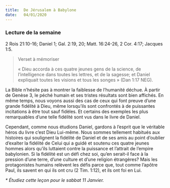 ```yaml
---
title:  De Jérusalem à Babylone
date:   04/01/2020
---
```


### Lecture de la semaine

2 Rois 21:10-16; Daniel 1; Gal. 2:19, 20; Matt. 16:24-26, 2 Cor. 4:17; Jacques 1:5.

> <p>Verset à mémoriser</p>
> « Dieu accorda à ces quatre jeunes gens de la science, de l’intelligence dans toutes les lettres, et de la sagesse; et Daniel expliquait toutes les visions et tous les songes » (Dan 1:17 NEG).

La Bible n’hésite pas à montrer la faiblesse de l’humanité déchue. À partir de Genèse 3, le péché humain et ses tristes résultats sont bien affichés. En même temps, nous voyons aussi des cas de ceux qui font preuve d’une grande fidélité à Dieu, même lorsqu’ils sont confrontés à de puissantes incitations à être tout sauf fidèles. Et certains des exemples les plus remarquables d’une telle fidélité sont vus dans le livre de Daniel.

Cependant, comme nous étudions Daniel, gardons à l’esprit que le véritable héros du livre c’est Dieu Lui-même. Nous sommes tellement habitués aux histoires qui soulignent la fidélité de Daniel et de ses amis au point d’oublier d’exalter la fidélité de Celui qui a guidé et soutenu ces quatre jeunes hommes alors qu’ils luttaient contre la puissance et l’attrait de l’empire babylonien. Si la fidélité est un défi chez soi, qu’en serait-il face à la pression d’une terre, d’une culture et d’une religion étrangères? Mais les protagonistes humains relèvent les défis parce que, tout comme l’apôtre Paul, ils savent en qui ils ont cru (2 Tim. 1:12), et ils ont foi en Lui.

_* Étudiez cette leçon pour le sabbat 11 Janvier._